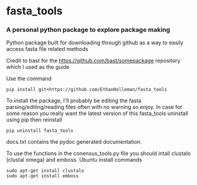 # fasta_tools
### A personal python package to explore package making

Python package built for downloading through github as a way to easily access fasta file related methods

Credit to bast for the https://github.com/bast/somepackage repository which I used as the guide

Use the command
```
pip install git+https://github.com/EthanHolleman/fasta_tools
```
To install the package, I'll probably be editing the fasta parsing/editing/reading files often with no warning so enjoy. In case for some reason you really want the latest version of this fasta_tools uninstall using pip then reinstall 
```
pip uninstall fasta_tools
```

docs.txt contains the pydoc generated documentation. 

To use the functions in the conensus_tools.py file you should intall clustalo (clustal omega) and emboss.
Ubuntu install commands

```
sudo apt-get install clustalo
sudo apt-get install emboss
```
